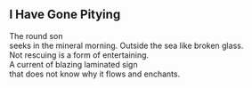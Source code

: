 I Have Gone Pitying
-------------------
The round son  
seeks in the mineral morning. Outside the sea like broken glass.  
Not rescuing is a form of entertaining.  
A current of blazing laminated sign  
that does not know why it flows and enchants.  

